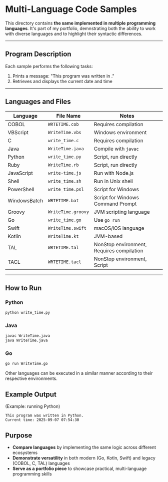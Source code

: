# Multi-Language Code Samples

This directory contains **the same implemented in multiple programming languages**.
It's part of my portfolio, demnstrating both the ability to work with diverse languages and to highlight their syntactic differences.

---

## Program Description
Each sample performs the following tasks:
1. Prints a message: "This program was written in <language>."
2. Retrieves and displays the current date and time

---

## Languages and Files
| Language | File Name | Notes |
| -------- | --------- | ----- |
| COBOL    | `WRTETIME.cob`   | Requires compilation |
| VBScript | `WriteTime.vbs`  | Windows environment |
| C        | `write_time.c` | Requires compilation |
| Java     | `WriteTime.java` | Compile with `javac` |
| Python   | `write_time.py` | Script, run directly |
| Ruby     | `WriteTime.rb` | Script, run directly |
| JavaScript | `write-time.js`| Run with Node.js |
| Shell    | `write_time.sh`  | Run in Unix shell |
| PowerShell | `write_time.psl` | Script for Windows |
| WindowsBatch | `WRTETIME.bat` | Script for Windows Command Prompt |
| Groovy   | `WriteTime.groovy` | JVM scripting language |
| Go       | `write_time.go`  | Use `go run` |
| Swift    | `WriteTime.swift`| macOS/iOS language |
| Kotlin   | `WriteTime.kt`   | JVM-based |
| TAL      | `WRTETIME.tal`   | NonStop environment, Requires compilation |
| TACL     | `WRTETIME.tacl`  | NonStop environment, Script |

---

## How to Run

### Python
```bash
python write_time.py
```

### Java
```bash
javac WriteTime.java
java WriteTime.java
```

### Go
```bash
go run WriteTime.go
```

Other languages can be executed in a similar manner according to their respective environments.

## Example Output

(Example: running Python)
```
This program was written in Python.
Current time: 2025-09-07 07:54:30
```

## Purpose

- **Compare languages** by implementing the same logic across different ecosystems
- **Demonstrate versatility** in both modern (Go, Kotln, Swift) and legacy (COBOL, C, TAL) languages
- **Serve as a portfolio piece** to showcase practical, multi-language programming skills
